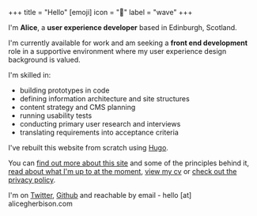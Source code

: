 +++
title = "Hello"
[emoji]
	icon = "👋"
	label = "wave"
+++

I'm **Alice**, a **user experience developer** based in Edinburgh, Scotland.

I'm currently available for work and am seeking a **front end development** role in a supportive environment where my user experience design background is valued. 

I'm skilled in:

* building prototypes in code
* defining information architecture and site structures
* content strategy and CMS planning
* running usability tests
* conducting primary user research and interviews
* translating requirements into acceptance criteria

I've rebuilt this website from scratch using [Hugo](https://gohugo.io/).

You can [find out more about this site](/site/) and some of the principles behind it, [read about what I'm up to at the moment](/now/), [view my cv](/cv/) or [check out the privacy policy](/privacy/).

I'm on [Twitter](https://www.twitter.com/alicegherbison), [Github](https://github.com/alicegherbison) and reachable by email - hello [at] alicegherbison.com